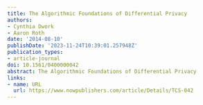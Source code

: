 ```yaml
---
title: The Algorithmic Foundations of Differential Privacy
authors:
- Cynthia Dwork
- Aaron Roth
date: '2014-08-10'
publishDate: '2023-11-24T10:39:01.257948Z'
publication_types:
- article-journal
doi: 10.1561/0400000042
abstract: The Algorithmic Foundations of Differential Privacy
links:
- name: URL
  url: https://www.nowpublishers.com/article/Details/TCS-042
---
```


